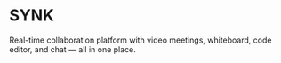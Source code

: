 # SYNK
Real-time collaboration platform with video meetings, whiteboard, code editor, and chat — all in one place.
